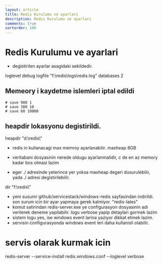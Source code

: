 ```yaml
---
layout: article
title: Redis Kurulumu ve ayarlari
description: Redis Kurulumu ve ayarlari
comments: true
sortorder: 100
---
```


# Redis Kurulumu ve ayarlari

- degistirilen ayarlar asagidaki sekildedir.

loglevel debug
logfile "f:\\redis\\logs\\redis.log"
databases 2
## Memeory i kaydetme islemleri iptal edildi
```
# save 900 1
# save 300 10
# save 60 10000
```

## heapdir lokasyonu degistirildi.
  heapdir "d:\\redis\\"

- redis in kullanacagi max memroy ayarlanabilir.
maxheap 8GB


- veritabani dosyasinin nerede oldugu ayarlanmalidir, c de en az memory kadar bos olmasi lazim
- eger ./ adresinde yeterince yer yoksa maxheap degeri dusurulebilir, yada ./ adresi degistirilebilir.

dir "f:\\redis\\"


- yeni susumr github/servicestack/windows-redis sayfasindan indirildi.
son surum icin bir ayar yapmaya gerek kalmiyor. "redis-lates"
- komut satirindan redis-server.exe ye configurasyon dosyasinin adi verilerek deneme yapilabilir.
logu verbose yapip detaylari gormek lazim
- sistem logu yes, ise windows event larina yaziyor dikkat etmek lazim.
- servisin configurasyonda windows event leri daha kullanisli olabilir.

# servis olarak kurmak icin


redis-server --service-install redis.windows.conf --loglevel verbose
